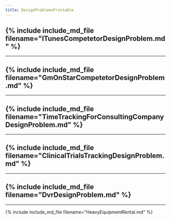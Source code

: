 ```yaml
---
title: DesignProblemsPrintable
---
```

{% include include_md_file filename="ITunesCompetetorDesignProblem.md" %}
----
----
{% include include_md_file filename="GmOnStarCompetetorDesignProblem.md" %}
----
----
{% include include_md_file filename="TimeTrackingForConsultingCompanyDesignProblem.md" %}
----
----
{% include include_md_file filename="ClinicalTrialsTrackingDesignProblem.md" %}
----
----
{% include include_md_file filename="DvrDesignProblem.md" %}
----
----
{% include include_md_file filename="HeavyEquipmentRental.md" %}

